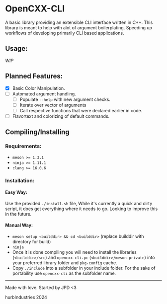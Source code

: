 # OpenCXX-CLI
A basic library providing an extensible CLI interface written in C++.
This library is meant to help with alot of argument boilerplating. Speeding up workflows of developing primarily CLI based applications.

## Usage:
*WIP*

## Planned Features:
- [x] Basic Color Manipulation.
- [ ] Automated argument handling.
  - [ ] Populate `--help` with new argument checks.
  - [ ] Iterate over vector of arguments
  - [ ] Call respective functions that were declared earlier in code.
- [ ] Flavortext and colorizing of default commands.

## Compiling/Installing
### Requirements:
- `meson >= 1.3.1`
- `ninja >= 1.11.1`
- `clang >= 16.0.6`

### Installation: 
#### Easy Way:
Use the provided `./install.sh` file, While it's currently a quick and dirty script, it does get everything where it needs to go. Looking to improve this in the future.
#### Manual Way:
- `meson setup <builddir> && cd <builddir>` (replace builddir with directory for build)
- `ninja`
- Once it is done compiling you will need to install the libraries (`<builddir>/src`) and `opencxx-cli.pc` (`<builddir>/meson-private`) into your preferred library folder and `pkg-config` cache.
- Copy `./include` into a subfolder in your include folder. For the sake of portability use `opencxx-cli` as the subfolder name.

--- 

Made with love. Started by JPD
<3

hurbIndustries 2024
